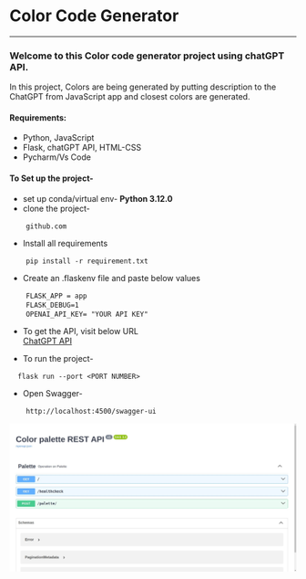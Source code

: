 # Color Code Generator 

---

### Welcome to this Color code generator project using chatGPT API.
In this project, Colors are being generated by putting description to the ChatGPT from JavaScript app and closest colors are generated.

#### Requirements:
* Python, JavaScript
* Flask, chatGPT API, HTML-CSS
* Pycharm/Vs Code

#### To Set up the project-
* set up conda/virtual env- **Python 3.12.0**
* clone the project-
```commandline
    github.com
```

* Install all requirements
```commandline
    pip install -r requirement.txt
```
* Create an .flaskenv file and paste below values
```commandline
    FLASK_APP = app
    FLASK_DEBUG=1
    OPENAI_API_KEY= "YOUR API KEY"
```
* To get the API, visit below URL\
    [ChatGPT API](https://platform.openai.com/api-keys)

* To run the project-
```commandline
  flask run --port <PORT NUMBER>
```
* Open Swagger-
```commandline
    http://localhost:4500/swagger-ui
```
![image info](./download.jpeg)

